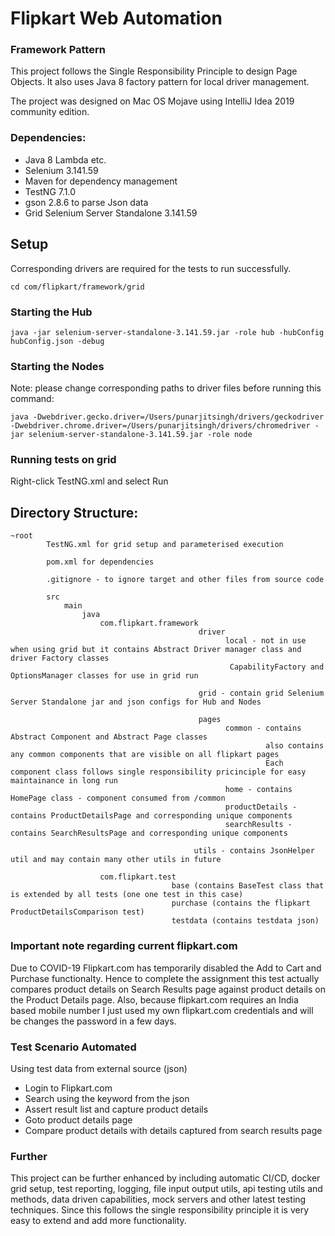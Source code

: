 # Flipkart Web Automation

### Framework Pattern
This project follows the Single Responsibility Principle to design Page Objects.
It also uses Java 8 factory pattern for local driver management. 

The project was designed on Mac OS Mojave using IntelliJ Idea 2019 community edition.   

### Dependencies:
* Java 8 Lambda etc.
* Selenium 3.141.59
* Maven for dependency management
* TestNG 7.1.0
* gson 2.8.6 to parse Json data
* Grid Selenium Server Standalone 3.141.59

## Setup
Corresponding drivers are required for the tests to run successfully.

```$xslt
cd com/flipkart/framework/grid
```

### Starting the Hub
```java -jar selenium-server-standalone-3.141.59.jar -role hub -hubConfig hubConfig.json -debug```

### Starting the Nodes

Note: please change corresponding paths to driver files before running this command:

```java -Dwebdriver.gecko.driver=/Users/punarjitsingh/drivers/geckodriver -Dwebdriver.chrome.driver=/Users/punarjitsingh/drivers/chromedriver -jar selenium-server-standalone-3.141.59.jar -role node```

### Running tests on grid
Right-click TestNG.xml and select Run

## Directory Structure:
```$xslt
~root
        TestNG.xml for grid setup and parameterised execution
        
        pom.xml for dependencies
        
        .gitignore - to ignore target and other files from source code
        
        src
            main
                java
                    com.flipkart.framework
                                          driver
                                                local - not in use when using grid but it contains Abstract Driver manager class and driver Factory classes
                                                 CapabilityFactory and OptionsManager classes for use in grid run
                                          
                                          grid - contain grid Selenium Server Standalone jar and json configs for Hub and Nodes 
                                          
                                          pages
                                                common - contains Abstract Component and Abstract Page classes
                                                         also contains any common components that are visible on all flipkart pages
                                                         Each component class follows single responsibility pricinciple for easy maintainance in long run
                                                home - contains HomePage class - component consumed from /common
                                                productDetails - contains ProductDetailsPage and corresponding unique components
                                                searchResults -  contains SearchResultsPage and corresponding unique components
                                          
                                         utils - contains JsonHelper util and may contain many other utils in future 
                    
                    com.flipkart.test
                                    base (contains BaseTest class that is extended by all tests (one one test in this case)
                                    purchase (contains the flipkart ProductDetailsComparison test)
                                    testdata (contains testdata json)
```

### Important note regarding current flipkart.com
Due to COVID-19 Flipkart.com has temporarily disabled the Add to Cart and Purchase functionalty. Hence to complete the assignment this test actually compares product details on Search Results page against product details on the Product Details page. Also, because flipkart.com requires an India based mobile number I just used my own flipkart.com credentials and will be changes the password in a few days.

### Test Scenario Automated
Using test data from external source (json)
* Login to Flipkart.com
* Search using the keyword from the json
* Assert result list and capture product details
* Goto product details page 
* Compare product details with details captured from search results page
    
### Further
This project can be further enhanced by including automatic CI/CD, docker grid setup, test reporting, logging, file input output utils, api testing utils and methods, data driven capabilities, mock servers and other latest testing techniques. Since this follows the single responsibility principle it is very easy to extend and add more functionality. 